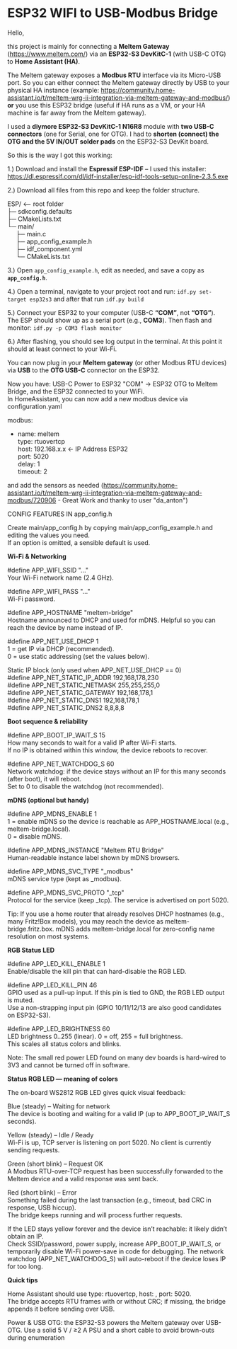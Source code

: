 # ESP32 WIFI to USB-Modbus Bridge

Hello,

this project is mainly for connecting a **Meltem Gateway** (https://www.meltem.com/) via an **ESP32-S3 DevKitC-1** (with USB-C OTG) to **Home Assistant (HA)**.

The Meltem gateway exposes a **Modbus RTU** interface via its Micro-USB port. So you can either connect the Meltem gateway directly by USB to your physical HA instance (example: https://community.home-assistant.io/t/meltem-wrg-ii-integration-via-meltem-gateway-and-modbus/) **or** you use this ESP32 bridge (useful if HA runs as a VM, or your HA machine is far away from the Meltem gateway).

I used a **diymore ESP32-S3 DevKitC-1 N16R8** module with **two USB-C connectors** (one for Serial, one for OTG).
I had to **shorten (connect) the OTG and the 5V IN/OUT solder pads** on the ESP32-S3 DevKit board.

So this is the way I got this working:

1.) Download and install the **Espressif ESP-IDF** – I used this installer:  
    https://dl.espressif.com/dl/idf-installer/esp-idf-tools-setup-online-2.3.5.exe

2.) Download all files from this repo and keep the folder structure.

ESP/ <-- root folder  
├─ sdkconfig.defaults  
├─ CMakeLists.txt  
└─ main/  
     &nbsp;&nbsp;&nbsp;&nbsp; ├─ main.c   
       &nbsp;&nbsp;&nbsp;&nbsp; ├─ app_config_example.h   
         &nbsp;&nbsp;&nbsp;&nbsp; ├─ idf_component.yml   
        &nbsp;&nbsp;&nbsp;&nbsp; └─ CMakeLists.txt  
   



3.) Open `app_config_example.h`, edit as needed, and save a copy as **`app_config.h`**.

4.) Open a terminal, navigate to your project root and run: `idf.py set-target esp32s3` and after that run `idf.py build`


5.) Connect your ESP32 to your computer (USB-C **“COM”**, not **“OTG”**).  
   The ESP should show up as a serial port (e.g., **COM3**). Then flash and monitor: `idf.py -p COM3 flash monitor`


6.) After flashing, you should see log output in the terminal. At this point it should at least connect to your Wi-Fi.

You can now plug in your **Meltem gateway** (or other Modbus RTU devices) via **USB** to the **OTG USB-C** connector on the ESP32.




Now you have: USB-C Power to ESP32 "COM" -> ESP32 OTG to Meltem Bridge, and the ESP32 connected to your WiFi.   
In HomeAssistant, you can now add a new modbus device via configuration.yaml

modbus:   
  - name: meltem   
    type: rtuovertcp   
    host: 192.168.x.x   <- IP Address ESP32   
    port: 5020   
    delay: 1   
    timeout: 2   


and add the sensors as needed (https://community.home-assistant.io/t/meltem-wrg-ii-integration-via-meltem-gateway-and-modbus/720906 - Great Work and thanky to user "da_anton")


  CONFIG FEATURES IN app_config.h  


Create main/app_config.h by copying main/app_config_example.h and editing the values you need.   
If an option is omitted, a sensible default is used.

**Wi-Fi & Networking**

#define APP_WIFI_SSID "..."   
Your Wi-Fi network name (2.4 GHz).

#define APP_WIFI_PASS "..."   
Wi-Fi password.

#define APP_HOSTNAME "meltem-bridge"   
Hostname announced to DHCP and used for mDNS. Helpful so you can reach the device by name instead of IP.

#define APP_NET_USE_DHCP 1   
1 = get IP via DHCP (recommended).   
0 = use static addressing (set the values below).

Static IP block (only used when APP_NET_USE_DHCP == 0)   
#define APP_NET_STATIC_IP_ADDR 192,168,178,230   
#define APP_NET_STATIC_NETMASK 255,255,255,0   
#define APP_NET_STATIC_GATEWAY 192,168,178,1   
#define APP_NET_STATIC_DNS1 192,168,178,1   
#define APP_NET_STATIC_DNS2 8,8,8,8   

**Boot sequence & reliability**   

#define APP_BOOT_IP_WAIT_S 15   
How many seconds to wait for a valid IP after Wi-Fi starts.   
If no IP is obtained within this window, the device reboots to recover.

#define APP_NET_WATCHDOG_S 60   
Network watchdog: if the device stays without an IP for this many seconds (after boot), it will reboot.   
Set to 0 to disable the watchdog (not recommended).

**mDNS (optional but handy)**   

#define APP_MDNS_ENABLE 1   
1 = enable mDNS so the device is reachable as APP_HOSTNAME.local (e.g., meltem-bridge.local).   
0 = disable mDNS.   
 
#define APP_MDNS_INSTANCE "Meltem RTU Bridge"   
Human-readable instance label shown by mDNS browsers.   

#define APP_MDNS_SVC_TYPE "_modbus"   
mDNS service type (kept as _modbus).   

#define APP_MDNS_SVC_PROTO "_tcp"   
Protocol for the service (keep _tcp). The service is advertised on port 5020.   

Tip: If you use a home router that already resolves DHCP hostnames (e.g., many Fritz!Box models), you may reach the device as meltem-bridge.fritz.box. mDNS adds meltem-bridge.local for zero-config name resolution on most systems.

**RGB Status LED**

#define APP_LED_KILL_ENABLE 1   
Enable/disable the kill pin that can hard-disable the RGB LED. 

#define APP_LED_KILL_PIN 46   
GPIO used as a pull-up input. If this pin is tied to GND, the RGB LED output is muted.   
Use a non-strapping input pin (GPIO 10/11/12/13 are also good candidates on ESP32-S3).

#define APP_LED_BRIGHTNESS 60   
LED brightness 0..255 (linear). 0 = off, 255 = full brightness.   
This scales all status colors and blinks.

Note: The small red power LED found on many dev boards is hard-wired to 3V3 and cannot be turned off in software.   
   
**Status RGB LED — meaning of colors**

The on-board WS2812 RGB LED gives quick visual feedback:

Blue (steady) – Waiting for network   
The device is booting and waiting for a valid IP (up to APP_BOOT_IP_WAIT_S seconds).

Yellow (steady) – Idle / Ready   
Wi-Fi is up, TCP server is listening on port 5020. No client is currently sending requests.

Green (short blink) – Request OK   
A Modbus RTU-over-TCP request has been successfully forwarded to the Meltem device and a valid response was sent back.

Red (short blink) – Error   
Something failed during the last transaction (e.g., timeout, bad CRC in response, USB hiccup).   
The bridge keeps running and will process further requests.

If the LED stays yellow forever and the device isn’t reachable: it likely didn’t obtain an IP.   
Check SSID/password, power supply, increase APP_BOOT_IP_WAIT_S, or temporarily disable Wi-Fi power-save in code for debugging. The network watchdog (APP_NET_WATCHDOG_S) will auto-reboot    if the device loses IP for too long.


**Quick tips**

Home Assistant should use type: rtuovertcp, host: <hostname or IP>, port: 5020.   
The bridge accepts RTU frames with or without CRC; if missing, the bridge appends it before sending over USB.

Power & USB OTG: the ESP32-S3 powers the Meltem gateway over USB-OTG. Use a solid 5 V / ≥2 A PSU and a short cable to avoid brown-outs during enumeration
